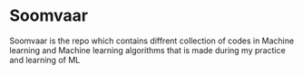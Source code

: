 # Soomvaar

Soomvaar is the repo which contains diffrent collection of codes in Machine learning and Machine learning algorithms that is made during my practice and learning of ML

 <p align="center">
    <a href="https://github.com/Ayush7614/Soomvaar/blob/master/images/Octa.png" /></a> 
</p>

